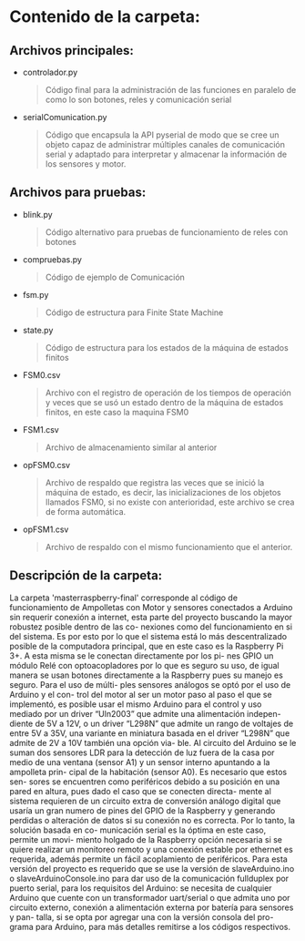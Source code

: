 # Contenido de la carpeta:

## Archivos principales:
- controlador.py  
  > Código final para la administración de las funciones en paralelo de como lo son botones, reles y comunicación serial 
- serialComunication.py	
  > Código que encapsula la API pyserial de modo que se cree un objeto capaz de administrar múltiples canales de comunicación serial y adaptado para interpretar y almacenar la información de los sensores y motor.
## Archivos para pruebas:
- blink.py	
  >	Código alternativo para pruebas de funcionamiento de reles con botones
- compruebas.py	
  >	Código de ejemplo de Comunicación 
- fsm.py	  
  > Código de estructura para Finite State Machine
- state.py	
  > Código de estructura para los estados de la máquina de estados finitos
- FSM0.csv	
  > Archivo con el registro de operación de los tiempos de operación y veces que se usó un estado dentro de la máquina de estados finitos, en este caso la maquina FSM0
- FSM1.csv	
  > Archivo de almacenamiento similar al anterior
- opFSM0.csv	
  > Archivo de respaldo que registra las veces que se inició la máquina de estado, es decir, las inicializaciones de los objetos llamados FSM0, si no existe con anterioridad, este archivo se crea de forma automática.
- opFSM1.csv	
  > Archivo de respaldo con el mismo funcionamiento que el anterior.


## Descripción de la carpeta:
La carpeta 'masterraspberry-final' corresponde al código de
funcionamiento de Ampolletas con Motor y sensores conectados
a Arduino sin requerir conexión a internet, esta parte del 
proyecto buscando la mayor robustez posible dentro de las co-
nexiones como del funcionamiento en si del sistema. Es por 
esto por lo que el sistema está lo más descentralizado posible
de la computadora principal, que en este caso es la Raspberry
Pi 3+. A esta misma se le conectan directamente por los pi-
nes GPIO un módulo Relé con optoacopladores por lo que es 
seguro su uso, de igual manera se usan botones directamente 
a la Raspberry pues su manejo es seguro. Para el uso de múlti-
ples sensores análogos se optó por el uso de Arduino y el con-
trol del motor al ser un motor paso al paso el que se implementó,
es posible usar el mismo Arduino para el control y uso mediado
por un driver “Uln2003” que admite una alimentación indepen-
diente de 5V a 12V, o un driver “L298N” que admite un rango de
voltajes de entre 5V a 35V, una variante en miniatura basada en
el driver “L298N” que admite de 2V a 10V también una opción via-
ble. Al circuito del Arduino se le suman dos sensores LDR para la
detección de luz fuera de la casa por medio de una ventana 
(sensor A1) y un sensor interno apuntando a la ampolleta prin-
cipal de la habitación (sensor A0). Es necesario que estos sen-
sores se encuentren como periféricos debido a su posición en 
una pared en altura, pues dado el caso que se conecten directa-
mente al sistema requieren de un circuito extra de conversión 
análogo digital que usaría un gran numero de pines del GPIO de 
la Raspberry y generando perdidas o alteración de datos si su 
conexión no es correcta. Por lo tanto, la solución basada en co-
municación serial es la óptima en este caso, permite un movi-
miento holgado de la Raspberry opción necesaria si se quiere 
realizar un monitoreo remoto y una conexión estable por ethernet 
es requerida, además permite un fácil acoplamiento de periféricos. 
Para esta versión del proyecto es requerido que se use la versión 
de slaveArduino.ino o slaveArduinoConsole.ino para dar uso de la 
comunicación fullduplex por puerto serial, para los requisitos 
del Arduino: se necesita de cualquier Arduino que cuente con un 
transformador uart/serial o que admita uno por circuito externo, 
conexión a alimentación externa por batería para sensores y pan-
talla, si se opta por agregar una con la versión consola del pro-
grama para Arduino, para más detalles remitirse a los códigos 
respectivos.
